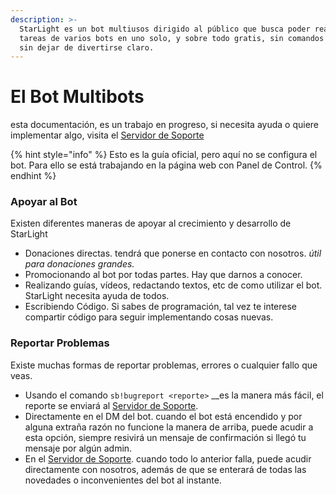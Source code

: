 ```yaml
---
description: >-
  StarLight es un bot multiusos dirigido al público que busca poder realizar las
  tareas de varios bots en uno solo, y sobre todo gratis, sin comandos de paga,
  sin dejar de divertirse claro.
---
```


# El Bot Multibots

esta documentación, es un trabajo en progreso, si necesita ayuda o quiere implementar algo, visita el [Servidor de Soporte](https://discord.gg/MZN8Yf6)

{% hint style="info" %}
Esto es la guía oficial, pero aquí no se configura el bot. Para ello se está trabajando en la página web con Panel de Control.
{% endhint %}

### Apoyar al Bot

Existen diferentes maneras de apoyar al crecimiento y desarrollo de StarLight

* Donaciones directas. tendrá que ponerse en contacto con nosotros. _útil para donaciones grandes._
* Promocionando al bot por todas partes. Hay que darnos a conocer.
* Realizando guías, vídeos, redactando textos, etc de como utilizar el bot. StarLight necesita ayuda de todos.
* Escribiendo Código. Si sabes de programación, tal vez te interese compartir código para seguir implementando cosas nuevas.

### Reportar Problemas

Existe muchas formas de reportar problemas, errores o cualquier fallo que veas.  
- Usando el comando `sb!bugreport <reporte>` __es la manera más fácil, el reporte se enviará al [Servidor de Soporte](https://discord.gg/MZN8Yf6).  
- Directamente en el DM del bot. cuando el bot está encendido y por alguna extraña razón no funcione la manera de arriba, puede acudir a esta opción, siempre resivirá un mensaje de confirmación si llegó tu mensaje por algún admin.  
- En el [Servidor de Soporte](https://discord.gg/MZN8Yf6). cuando todo lo anterior falla, puede acudir directamente con nosotros, además de que se enterará de todas las novedades o inconvenientes del bot al instante.

